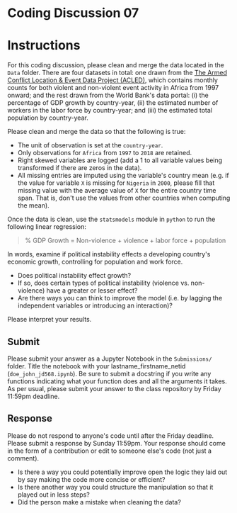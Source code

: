 # Coding Discussion 07

# Instructions
For this coding discussion, please clean and merge the data located in the `Data` folder. There are four datasets in total: one drawn from the [The Armed Conflict Location & Event Data Project (ACLED)](https://www.acleddata.com/), which contains monthly counts for both violent and non-violent event activity in Africa from 1997 onward; and the rest drawn from the World Bank's data portal: (i) the percentage of GDP growth by country-year, (ii) the estimated number of workers in the labor force by country-year; and (iii) the estimated total population by country-year.

Please clean and merge the data so that the following is true:

- The unit of observation is set at the `country-year`.
- Only observations for `Africa` from `1997` to `2018` are retained.
- Right skewed variables are logged (add a 1 to all variable values being transformed if there are zeros in the data).
- All missing entries are imputed using the variable's country mean (e.g. if the value for variable `X` is missing for `Nigeria` in `2000`, please fill that missing value with the average value of `X` for the entire country time span. That is, don't use the values from other countries when computing the mean).

Once the data is clean, use the `statsmodels` module in `python` to run the following linear regression:

> % GDP Growth = Non-violence + violence + labor force + population

In words, examine if political instability effects a developing country's economic growth, controlling for population and work force.

- Does political instability effect growth?
- If so, does certain types of political instability (violence vs. non-violence) have a greater or lesser effect?
- Are there ways you can think to improve the model (i.e. by lagging the independent variables or introducing an interaction)?

Please interpret your results.

## Submit

Please submit your answer as a Jupyter Notebook in the `Submissions/` folder. Title the notebook with your lastname_firstname_netid (`doe_john_jd568.ipynb`). Be sure to submit a docstring if you write any functions indicating what your function does and all the arguments it takes.  As per usual, please submit your answer to the class repository by Friday 11:59pm deadline.

## Response

Please do not respond to anyone's code until after the Friday deadline. Please submit a response by Sunday 11:59pm. Your response should come in the form of a contribution or edit to someone else's code (not just a comment).

- Is there a way you could potentially improve open the logic they laid out by say making the code more concise or efficient?
- Is there another way you could structure the manipulation so that it played out in less steps?
- Did the person make a mistake when cleaning the data?
